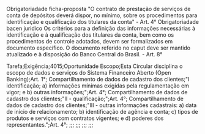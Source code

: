 Obrigatoriadade ficha-proposta	"O contrato de prestação de serviços de conta de depósitos deverá dispor,
no mínimo, sobre os procedimentos para identificação e qualificação dos titulares da conta"	-	Art. 4°
Obrigatoriadade bacen juridico	Os critérios para a definição das informações necessárias à identificação e à qualificação dos titulares da conta, bem como os procedimentos de controle adotados, devem ser formalizados em documento específico. O documento referido no caput deve ser mantido atualizado e à disposição do Banco Central do Brasil.	-	Art. 8°





Tarefa;Exigência;4015;Oportunidade
Escopo;Esta Circular disciplina o escopo de dados e serviços do Sistema Financeiro Aberto (Open Banking);Art. 1°;
Compartilhamento de dados de cadastro dos clientes;"I identificação;
a) informações mínimas exigidas pela regulamentação em vigor; e
b) outras informações;";Art. 4°;
Compartilhamento de dados de cadastro dos clientes;"II - qualificação;";Art. 4°;
Compartilhamento de dados de cadastro dos clientes;"III - outras informações cadastrais: a) data de início de relacionamento; b) identificação de agência e conta; c) tipos de produtos e serviços com contratos vigentes; e d) poderes dos representantes.";Art. 4°;
;;;
;;;
;;;
;;;
